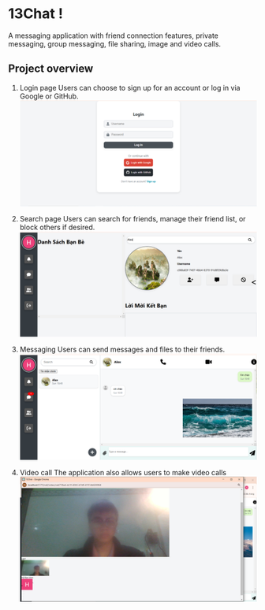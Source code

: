 # 13Chat !

A messaging application with friend connection features, private messaging, 
group messaging, file sharing, image and video calls.

## Project overview

1. Login page
   Users can choose to sign up for an account or log in via Google or GitHub.
   ![](assets/login.png)

2. Search page
   Users can search for friends, manage their friend list, or block others if desired.
   ![](assets/search.png)

3. Messaging
   Users can send messages and files to their friends.
   ![](assets/messaging.png)

4. Video call
   The application also allows users to make video calls
   ![](assets/video%20call.png)
